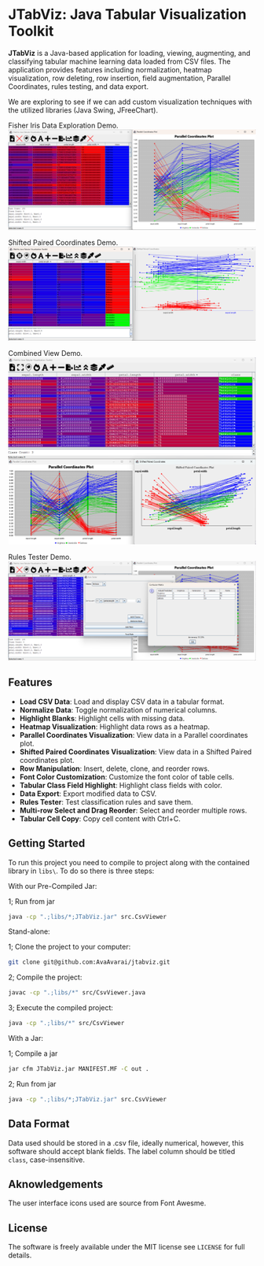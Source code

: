 # JTabViz: Java Tabular Visualization Toolkit

**JTabViz** is a Java-based application for loading, viewing, augmenting, and classifying tabular machine learning data loaded from CSV files. The application provides features including normalization, heatmap visualization, row deleting, row insertion, field augmentation, Parallel Coordinates, rules testing, and data export.

We are exploring to see if we can add custom visualization techniques with the utilized libraries (Java Swing, JFreeChart).

Fisher Iris Data Exploration Demo.
![Demo screenshot 1](screenshots/Iris_Demo_1.png)

Shifted Paired Coordinates Demo.
![Demo screenshot 2](screenshots/Iris_Demo_2.png)

Combined View Demo.
![Demo screenshot 3](screenshots/Iris_Demo_3.png)

Rules Tester Demo.
![Rules Tester Demo screenshot](screenshots/Rules_Test_Demo_1.png)

## Features

- **Load CSV Data**: Load and display CSV data in a tabular format.
- **Normalize Data**: Toggle normalization of numerical columns.
- **Highlight Blanks**: Highlight cells with missing data.
- **Heatmap Visualization**: Highlight data rows as a heatmap.
- **Parallel Coordinates Visualization**: View data in a Parallel coordinates plot.
- **Shifted Paired Coordinates Visualization**: View data in a Shifted Paired coordinates plot.
- **Row Manipulation**: Insert, delete, clone, and reorder rows.
- **Font Color Customization**: Customize the font color of table cells.
- **Tabular Class Field Highlight**: Highlight class fields with color.
- **Data Export**: Export modified data to CSV.
- **Rules Tester**: Test classification rules and save them.
- **Multi-row Select and Drag Reorder**: Select and reorder multiple rows.
- **Tabular Cell Copy**: Copy cell content with Ctrl+C.

## Getting Started

To run this project you need to compile to project along with the contained library in `libs\`. To do so there is three steps:

With our Pre-Compiled Jar:

1; Run from jar

```sh
java -cp ".;libs/*;JTabViz.jar" src.CsvViewer
```

Stand-alone:

1; Clone the project to your computer:

```sh
git clone git@github.com:AvaAvarai/jtabviz.git
```

2; Compile the project:

```sh
javac -cp ".;libs/*" src/CsvViewer.java
```

3; Execute the compiled project:

```sh
java -cp ".;libs/*" src/CsvViewer
```

With a Jar:

1; Compile a jar

```sh
jar cfm JTabViz.jar MANIFEST.MF -C out .
```

2; Run from jar

```sh
java -cp ".;libs/*;JTabViz.jar" src.CsvViewer
```

## Data Format

Data used should be stored in a .csv file, ideally numerical, however, this software should accept blank fields. The label column should be titled `class`, case-insensitive.

## Aknowledgements

The user interface icons used are source from Font Awesme.

## License

The software is freely available under the MIT license see `LICENSE` for full details.
